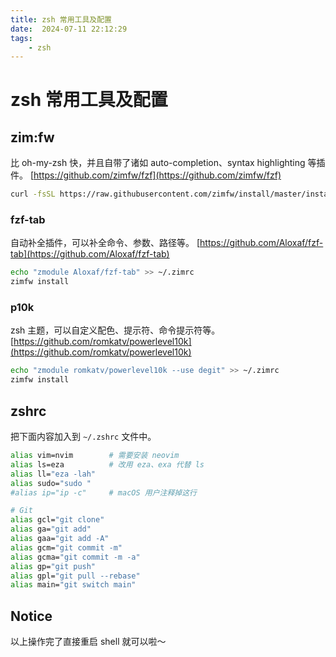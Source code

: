```yaml
---
title: zsh 常用工具及配置
date:  2024-07-11 22:12:29
tags:
    - zsh
---
```


# zsh 常用工具及配置

## zim:fw

比 oh-my-zsh 快，并且自带了诸如 auto-completion、syntax highlighting 等插件。
[https://github.com/zimfw/fzf](https://github.com/zimfw/fzf)

```bash
curl -fsSL https://raw.githubusercontent.com/zimfw/install/master/install.zsh | zsh
```

### fzf-tab

自动补全插件，可以补全命令、参数、路径等。
[https://github.com/Aloxaf/fzf-tab](https://github.com/Aloxaf/fzf-tab)

```bash
echo "zmodule Aloxaf/fzf-tab" >> ~/.zimrc
zimfw install
```

### p10k

zsh 主题，可以自定义配色、提示符、命令提示符等。
[https://github.com/romkatv/powerlevel10k](https://github.com/romkatv/powerlevel10k)

```bash
echo "zmodule romkatv/powerlevel10k --use degit" >> ~/.zimrc
zimfw install
```

## zshrc

把下面内容加入到 `~/.zshrc` 文件中。

```bash
alias vim=nvim        # 需要安装 neovim
alias ls=eza          # 改用 eza、exa 代替 ls
alias ll="eza -lah"
alias sudo="sudo "
#alias ip="ip -c"     # macOS 用户注释掉这行

# Git
alias gcl="git clone"
alias ga="git add"
alias gaa="git add -A"
alias gcm="git commit -m"
alias gcma="git commit -m -a"
alias gp="git push"
alias gpl="git pull --rebase"
alias main="git switch main"
```

## Notice

以上操作完了直接重启 shell 就可以啦～
